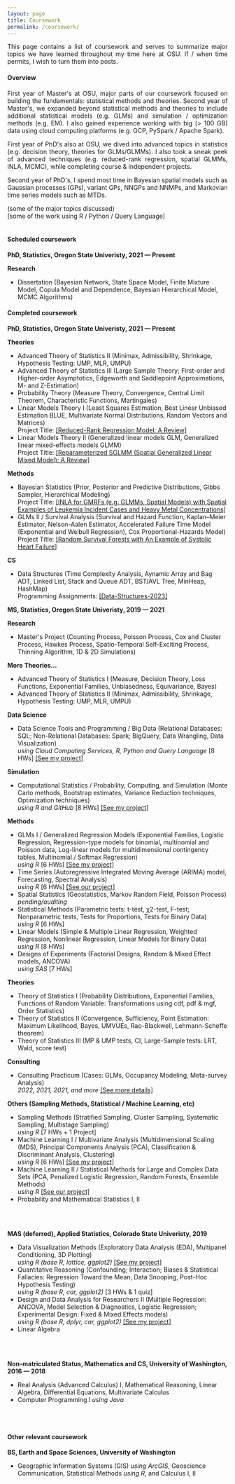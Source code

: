 ```yaml
---
layout: page
title: Coursework
permalink: /coursework/
---
```

<p align="justify"> This page contains a list of coursework and serves to summarize major topics we have learned throughout my time here at OSU. If / when time permits, I wish to turn them into posts. </p>

#### Overview 

<p align="justify"> First year of Master's at OSU, major parts of our coursework focused on building the fundamentals: statistical methods and theories. Second year of Master's, we expanded beyond statistical methods and theories to include additional statistical models (e.g. GLMs) and simulation / optimization methods (e.g. EM). I also gained experience working with big (> 100 GB) data using cloud computing platforms (e.g. GCP, PySpark / Apache Spark). </p>  

<p align="justify"> First year of PhD's also at OSU, we dived into advanced topics in statistics (e.g. decision theory, theories for GLMs/GLMMs). I also took a sneak peek of advanced techniques (e.g. reduced-rank regression, spatial GLMMs, INLA, MCMC), while completing course & independent projects. </p>

<p align="justify"> Second year of PhD's, I spend most time in Bayesian spatial models such as Gaussian processes (GPs), variant GPs, NNGPs and NNMPs, and Markovian time series models such as MTDs. </p>

(some of the major topics discussed) <br/>
[some of the work using R / Python / Query Language] 
<br/>
<br/>

#### Scheduled coursework 
**PhD, Statistics, Oregon State Univeristy, 2021 — Present** <br>

**Research**<br>
- Dissertation (Bayesian Network, State Space Model, Finite Mixture Model, Copula Model and Dependence, Bayesian Hierarchical Model, MCMC Algorithms) <br>

#### Completed coursework
**PhD, Statistics, Oregon State Univeristy, 2021 — Present** <br>

**Theories**<br>

- Advanced Theory of Statistics II (Minimax, Admissibility, Shrinkage, Hypothesis Testing: UMP, MLR, UMPU) <br>
- Advanced Theory of Statistics III (Large Sample Theory; First-order and Higher-order Asymptotics, Edgeworth and Saddlepoint Approximations, M- and Z-Estimation) <br>
- Probability Theory (Measure Theory, Convergence, Central Limit Theorem, Characteristic Functions, Martingales) <br>
- Linear Models Theory I (Least Squares Estimation, Best Linear Unbiased Estimation BLUE, Multivariate Normal Distributions, Random Vectors and Matrices) <br> Project Title: [[Reduced-Rank Regression Model: A Review]]()
- Linear Models Theory II (Generalized linear models GLM, Generalized linear mixed-effects models GLMM) <br> Project Title: [[Reparameterized SGLMM (Spatial Generalized Linear Mixed Model): A Review]]()

**Methods**<br>

- Bayesian Statistics (Prior, Posterior and Predictive Distributions, Gibbs Sampler, Hierarchical Modeling) <br> Project Title: [[INLA for GMRFs (e.g. GLMMs, Spatial Models) with Spatial Examples of Leukemia Incident Cases and Heavy Metal Concentrations]]()
- GLMs II / Survival Analysis (Survival and Hazard Function, Kaplan–Meier Estimator, Nelson-Aalen Estimator, Accelerated Failure Time Model (Exponential and Weibull Regression), Cox Proportional-Hazards Model) <br> Project Title: [[Random Survival Forests with An Example of Systolic Heart Failure]]()

**CS**<br>

- Data Structures (Time Complexity Analysis, Aynamic Array and Bag ADT, Linked List, Stack and Queue ADT, BST/AVL Tree, MinHeap, HashMap) <br> Programming Assignments: [[Data-Structures-2023]]()

**MS, Statistics, Oregon State Univeristy, 2019 — 2021**<br>

**Research**<br>

- Master's Project (Counting Process, Poisson Process, Cox and Cluster Process, Hawkes Process, Spatio-Temporal Self-Exciting Process, Thinning Algorithm, 1D & 2D Simulations)

**More Theories...**<br>

- Advanced Theory of Statistics I (Measure, Decision Theory, Loss Functions, Exponential Families, Unbiasedness, Equivariance, Bayes) <br>
- Advanced Theory of Statistics II (Minimax, Admissibility, Shrinkage, Hypothesis Testing: UMP, MLR, UMPU) <br>

**Data Science**<br>

- Data Science Tools and Programming / Big Data (Relational Databases: SQL; Non-Relational Databases: Spark; BigQuery, Data Wrangling, Data Visualization) <br> <i> using Cloud Computing Services, R, Python and Query Language </i> [8 HWs] [[See my project]](https://franceslinyc.github.io/projects/)

**Simulation**<br>

- Computational Statistics / Probability, Computing, and Simulation (Monte Carlo methods, Bootstrap estimates, Variance Reduction techniques, Optimization techniques) <br> <i> using R and GitHub</i> [8 HWs] [[See my project]](https://franceslinyc.github.io/projects/)

**Methods**<br>

- GLMs I / Generalized Regression Models (Exponential Families, Logistic Regression, Regression-type models for binomial, multinomial and Poisson data, Log-linear models for multidimensional contingency tables, Multinomial / Softmax Regression) <br> <i> using R</i> [6 HWs] [[See my project]](https://franceslinyc.github.io/projects/)
- Time Series (Autoregressive Integrated Moving Average (ARIMA) model, Forecasting, Spectral Analysis) <br> <i> using R </i> [6 HWs] [[See our project]](https://franceslinyc.github.io/projects/)
- Spatial Statistics (Geostatistics, Markov Random Field, Poisson Process) <br> <i> pending/auditing </i>
- Statistical Methods (Parametric tests: t-test, χ2-test, F-test; Nonparametric tests, Tests for Proportions, Tests for Binary Data) <br> <i> using R </i> [6 HWs]
- Linear Models (Simple & Multiple Linear Regression, Weighted Regression, Nonlinear Regression, Linear Models for Binary Data) <br> <i> using R </i> [8 HWs]
- Designs of Experiments (Factorial Designs, Random & Mixed Effect models, ANCOVA) <br> <i> using SAS </i> [7 HWs]

**Theories**<br>

- Theory of Statistics I (Probability Distributions, Exponential Families, Functions of Random Variable: Transformations using cdf, pdf & mgf, Order Statistics)
- Theory of Statistics II (Convergence, Sufficiency, Point Estimation: Maximum Likelihood, Bayes, UMVUEs, Rao-Blackwell, Lehmann-Scheffe theorem)
- Theory of Statistics III (MP & UMP tests, CI, Large-Sample tests: LRT, Wald, score test)

**Consulting**<br>

- Consulting Practicum (Cases: GLMs, Occupancy Modeling, Meta-survey Analysis) <br> <i> 2022, 2021, 2021, and more </i> [[See more details]](https://franceslinyc.github.io/experience/)

**Others (Sampling Methods, Statistical / Machine Learning, etc)**<br>

- Sampling Methods (Stratified Sampling, Cluster Sampling, Systematic Sampling, Multistage Sampling) <br> <i> using R </i> [7 HWs + 1 Project]
- Machine Learning I / Multivariate Analysis (Multidimensional Scaling (MDS), Principal Components Analysis (PCA), Classification & Discriminant Analysis, Clustering) <br> <i> using R </i> [6 HWs] [[See my project]](https://franceslinyc.github.io/projects/)
- Machine Learning II / Statistical Methods for Large and Complex Data Sets (PCA, Penalized Logistic Regression, Random Forests, Ensemble Methods) <br> <i> using R </i> [[See our project]](https://franceslinyc.github.io/projects/)
- Probability and Mathematical Statistics I, II
<br/>
<br/>

**MAS (deferred), Applied Statistics, Colorado State Univeristy, 2019** <br>
- Data Visualization Methods (Exploratory Data Analysis (EDA), Multipanel Conditioning, 3D Plotting) <br> <i> using R (base R, lattice, ggplot2)</i> [[See my project]](https://franceslinyc.github.io/projects/)
- Quantitative Reasoning (Confounding; Interaction; Biases & Statistical Fallacies: Regression Toward the Mean, Data Snooping, Post-Hoc Hypothesis Testing) <br> <i> using R (base R, car, ggplot2)</i> [3 HWs & 1 quiz]
- Design and Data Analysis for Researchers II (Multiple Regression: ANCOVA, Model Selection & Diagnostics, Logistic Regression; Experimental Design: Fixed & Mixed Effects models) <br> <i> using R (base R, dplyr, car, ggplot2)</i> [[See my project]](https://franceslinyc.github.io/projects/)
- Linear Algebra
<br/>
<br/>

**Non-matriculated Status, Mathematics and CS, University of Washington, 2016 — 2018**<br>
- Real Analysis (Advanced Calculus) I, Mathematical Reasoning, Linear Algebra, Differential Equations, Multivariate Calculus <br>
- Computer Programming I <i> using Java</i>
<br/>
<br/>

#### Other relevant coursework
**BS, Earth and Space Sciences, University of Washington** <br>
- Geographic Information Systems (GIS) <i> using ArcGIS</i>, Geoscience Communication, Statistical Methods <i> using R</i>, and Calculus I, II<br>

